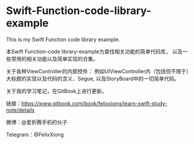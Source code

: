 # Swift-Function-code-library-example
This is my Swift Function code library example.

本Swift Function-code library-example为查找相关功能的简单代码库，
以及一些常用的相关功能以及简单实现的合集。

关于各种ViewController的内部控件：
例如UIViewController内（包括但不限于）大标题的实现以及代码的含义、Segue,
以及StoryBoard中的一切简单代码。

关于我的学习笔记，在GitBook上进行更新。

链接：https://www.gitbook.com/book/felixxiong/learn-swift-study-note/details

微博：@爱折腾手机的伙子

Telegram：@FelixXiong


